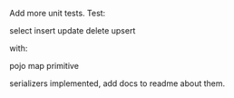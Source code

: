 Add more unit tests. Test:

select
insert 
update
delete
upsert

with:

pojo
map
primitive

serializers implemented, add docs to readme about them.
